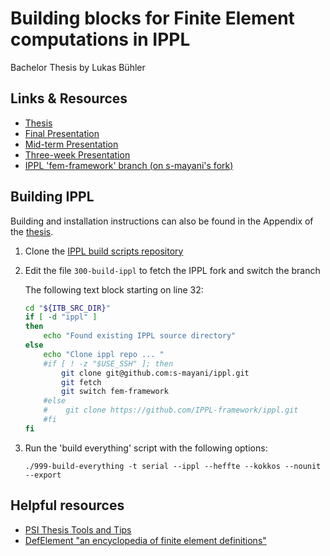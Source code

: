 # Building blocks for Finite Element computations in IPPL

Bachelor Thesis by Lukas Bühler

## Links & Resources

- [Thesis](https://gitlab.psi.ch/AMAS-students/buehler_bsc/-/raw/main/thesis/thesis.pdf)
- [Final Presentation](https://gitlab.psi.ch/AMAS-students/buehler_bsc/-/raw/main/presentations/3_final/pres_final.pdf)
- [Mid-term Presentation](https://gitlab.psi.ch/AMAS-students/buehler_bsc/-/raw/main/presentations/2_mid_term/pres_mid_term.pdf)
- [Three-week Presentation](https://gitlab.psi.ch/AMAS-students/buehler_bsc/-/raw/main/presentations/1_three_week/pres_three_week.pdf)
- [IPPL 'fem-framework' branch (on s-mayani's fork)](https://github.com/s-mayani/ippl/tree/fem-framework)

## Building IPPL

Building and installation instructions can also be found in the Appendix of the [thesis](https://gitlab.psi.ch/AMAS-students/buehler_bsc/-/raw/main/thesis/thesis.pdf).

1. Clone the [IPPL build scripts repository](https://github.com/IPPL-framework/ippl-build-scripts)
2. Edit the file `300-build-ippl` to fetch the IPPL fork and switch the branch

   The following text block starting on line 32:

   ```sh
   cd "${ITB_SRC_DIR}"
   if [ -d "ippl" ]
   then
       echo "Found existing IPPL source directory"
   else
       echo "Clone ippl repo ... "
       #if [ ! -z "$USE_SSH" ]; then
           git clone git@github.com:s-mayani/ippl.git
           git fetch
           git switch fem-framework
       #else
       #    git clone https://github.com/IPPL-framework/ippl.git
       #fi
   fi
   ```

3. Run the 'build everything' script with the following options:

   ```
   ./999-build-everything -t serial --ippl --heffte --kokkos --nounit --export
   ```

## Helpful resources

- [PSI Thesis Tools and Tips](http://amas.web.psi.ch/people/aadelmann/ETH-Accel-Lecture-1/projects/good-to-know.html)
- [DefElement "an encyclopedia of finite element definitions"](https://defelement.com)
